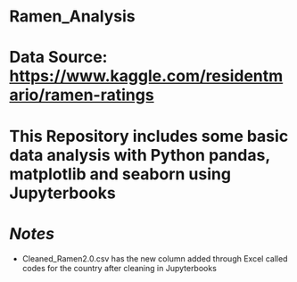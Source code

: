 # Ramen_Analysis
# Data Source: https://www.kaggle.com/residentmario/ramen-ratings
# This Repository includes some basic data analysis with Python pandas, matplotlib and seaborn using Jupyterbooks 
# *Notes* 
  - Cleaned_Ramen2.0.csv has the new column added through Excel called codes for the country after cleaning in Jupyterbooks
